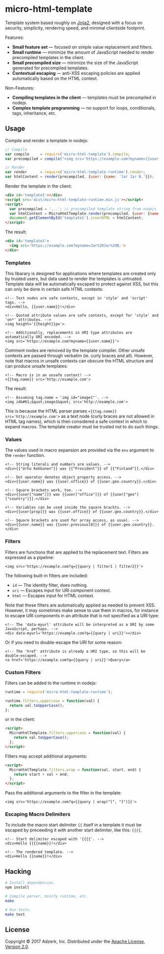 # micro-html-template

Template system based roughly on [Jinja2][jinja], designed with a focus on
security, simplicity, rendering speed, and minimal clientside footprint.

Features:

* **Small feature set** &mdash; focused on simple value replacement and filters.
* **Small runtime** &mdash; minimize the amount of JavaScript needed
  to render precompiled templates in the client.
* **Small precompiled size** &mdash; minimize the size of the JavaScript
  generated for precompiled templates.
* **Contextual escaping** &mdash; anti-XSS escaping policies are applied
  automatically based on the HTML context.

Non-Features:

* **Compiling templates in the client** &mdash; templates must be precompiled
  in nodejs.
* **Complex template programming** &mdash; no support for loops, conditionals,
  tags, inheritance, etc.

## Usage

Compile and render a template in nodejs:

```javascript
// Compile
var compile     = require('micro-html-template').compile;
var precompiled = compile("<img src='https://example.com?myname={{user.name}}'>");

// Render
var render      = require('micro-html-template-runtime').render;
var htmlContent = render(precompiled, {user: {name: 'Jar Jar B.'}});
```

Render the template in the client:

```html
<div id='template1'></div>
<script src='dist/micro-html-template-runtime.min.js'></script>
<script>
  var precompiled = '...'; // precompiled template string from nodejs
  var htmlContent = MicroHtmlTemplate.render(precompiled, {user: {name: 'Jar Jar B.'}});
  document.getElementById('template1').innerHTML = htmlContent;
</script>
```

The result:

```html
<div id='template1'>
  <img src='https://example.com?myname=Jar%20Jar%20B.'>
</div>
```

### Templates

This libarary is designed for applications where templates are created only by
trusted users, but data used to render the templates is untrusted. Template
data will be automatically escaped to protect against XSS, but this can only
be done in certain safe HTML contexts:

```jinja
<!-- Text nodes are safe contexts, except in 'style' and 'script' tags. -->
<div>Hello, {{user.name}}!</div>
```

```jinja
<!-- Quoted attribute values are safe contexts, except for 'style' and 'on*' attributes. -->
<img height='{{height}}px'>
```

```jinja
<!-- Additionally, replacements in URI type attributes are automatically URI encoded. -->
<img src='https://example.com?myname={{user.name}}'>
```

Comment nodes are removed by the template compiler. Other unsafe contexts are
passed through verbatim (ie. curly braces and all). However, note that macros
in unsafe contexts can obscure the HTML structure and can produce unsafe
templates:

```jinja
<!-- Macro is in an unsafe context! -->
<{{tag.name}} src='http://example.com'>
```

The result:

```jinja
<!-- Assuming tag.name = 'img id="image1"'. -->
<img id&#61;&quot;image1&quot; src='http://example.com'>
```

This is because the HTML parser parses `<{{tag.name}} src='http://example.com'>`
as a text node (curly braces are not allowed in HTML tag names), which is then
considered a safe context in which to expand macros. The template creator must
be trusted not to do such things.

### Values

The values used in macro expansion are provided via the `env` argument to the
`render` function.

```jinja
<!-- String literals and numbers are values. -->
<div>{{"Urho Kekkonen"}} was {{"President"}} of {{"Finland"}}.</div>
```

```jinja
<!-- Dot operator denotes object property access. -->
<div>{{user.name}} was {{user.office}} of {{user.geo.country}}.</div>
```

```jinja
<!-- Square brackets work, too. -->
<div>{{user["name"]}} was {{user["office"]}} of {{user["geo"]["country"]}}.</div>
```

```jinja
<!-- Variables can be used inside the square brackts. -->
<div>{{user[prop]}} was {{user.office}} of {{user.geo.country}}.</div>
```

```jinja
<!-- Square brackets are used for array access, as usual. -->
<div>{{user.name}} was {{user.previous[0]}} of {{user.geo.country}}.</div>
```

### Filters

Filters are functions that are applied to the replacement text. Filters are
expressed as a pipeline:

```jinja
<img src='https://example.com?q={{query | filter1 | filter2}}'>
```

The following built-in filters are included:

* `id` &mdash; The identity filter, does nothing.
* `uri` &mdash; Escapes input for URI component context.
* `html` &mdash; Escapes input for HTML context.

Note that these filters are automatically applied as needed to prevent XSS.
However, it may sometimes make sense to use them in macros, for instance to
escape URI components in an attribute that is not specified as a URI type:

```jinja
<!-- The 'data-myurl' attribute will be interpreted as a URI by some JavaScript, perhaps. -->
<div data-myurl='https://example.com?q={{query | uri}}'></div>
```

Or if you need to double-escape the URI for some reason:

```jinja
<!-- The 'href' attribute is already a URI type, so this will be double-escaped. -->
<a href='https://example.com?q={{query | uri}}'>Query</a>
```

### Custom Filters

Filters can be added to the runtime in nodejs:

```javascript
runtime = require('micro-html-template-runtime');

runtime.filters.uppercase = function(val) {
  return val.toUpperCase();
};
```

or in the client:

```html
<script>
  MicroHtmlTemplate.filters.uppercase = function(val) {
    return val.toUpperCase();
  };
</script>
```

Filters may accept additional arguments:

```html
<script>
  MicroHtmlTemplate.filters.wrap = function(val, start, end) {
    return start + val + end;
  };
</script>
```

Pass the additional arguments to the filter in the template:

```jinja
<img src='https://example.com?q={{query | wrap("[", "]")}}'>
```

### Escaping Macro Delimiters

To include the macro start delimiter `{{` itself in a template it must be
escaped by preceeding it with another start delimiter, like this: `{{{{`.

```jinja
<!-- Start delimiter escaped with '{{{{'. -->
<div>Hello {{{{name}}!</div>
```

```jinja
<!-- The rendered template. -->
<div>Hello {{name}}!</div>
```

## Hacking

```bash
# Install dependencies.
npm install
```

```bash
# Compile parser, minify runtime, etc.
make
```

```bash
# Run tests.
make test
```

## License

Copyright © 2017 Adzerk, Inc.
Distributed under the [Apache License, Version 2.0][apache].

[apache]: https://www.apache.org/licenses/LICENSE-2.0
[jinja]: http://jinja.pocoo.org/docs/2.10/

